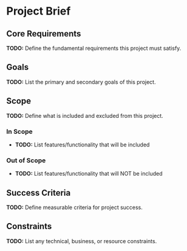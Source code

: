 # Project Brief

## Core Requirements
**TODO:** Define the fundamental requirements this project must satisfy.

## Goals
**TODO:** List the primary and secondary goals of this project.

## Scope
**TODO:** Define what is included and excluded from this project.

### In Scope
- **TODO:** List features/functionality that will be included

### Out of Scope  
- **TODO:** List features/functionality that will NOT be included

## Success Criteria
**TODO:** Define measurable criteria for project success.

## Constraints
**TODO:** List any technical, business, or resource constraints. 